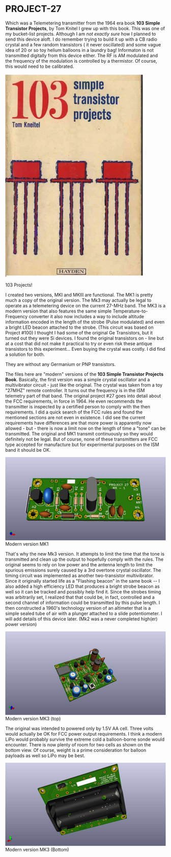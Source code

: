# PROJECT-27
Which was a Telemetering transmitter from the 1964 era book **103 Simple Transistor Projects**, by Tom Knitel  I grew up with this book.  This was one of my bucket-list projects. Although I am *not exactly sure* how I planned to send this device aloft.  I do remember trying to build it up with a CB radio crystal and a few random transistors ( it never oscillated) and some vague idea of 20 or so toy helium balloons in a laundry bag! Informaton is not transmitted digitally from this device either.  The RF is AM modulated and the frequency of the modulation is controlled by a thermistor.  Of course, this would need to be calibrated. 

![PROJECT-27](https://github.com/b-wave/PROJECT-27/blob/main/BMP/103_cover.jpg)

103 Projects!

I created two versions, MKI and MKIII are functional. The MK1 is pretty much a copy of the original version. The Mk3 may actually be legal to operate as a telemetering device on the current 27-MHz band. The MK3 is a modern version that also features the same simple Temperature-to-Frequency converter it also now includes a way to include altitude information encoded in the length of the strobe (Pulse modulated) and even a bright LED beacon attached to the strobe. (This circuit was based on Project #100) I thought I had some of the original Ge Transistors, but it turned out they were Si devices. I found the original transistors on - line but at a cost that did not make it practical to try or even risk these antique transistors to this experiment... Even buying the crystal was costly. I did find a solution for both.  

They are without any Germanium or PNP transistors. 

The files here are "modern" versions of the **103 Simple Transistor Projects Book**. Basically, the first version was a simple crystal oscillator and a multivibrator circuit - just like the original. The crystal was taken from a toy "27MHZ" remote controller. It turns out the frequency is in the ISM telemetry part of that band. The original project #27 goes into detail about the FCC requirements, in force in 1964. He even recommends the transmitter is inspected by a certified person to comply with the then requirements. I did a quick search of the FCC rules and found the mentioned sections are not even in existence. I did see the current requirements have differences are that more power is apparently now allowed - but - there is now a limit now on the length of time a "tone" can be transmitted. The original and MK1 transmit continuously so they would definitely not be legal. But of course, none of these transmitters are FCC type accepted for manufacture but for experimental purposes on the ISM band it should be OK.

![PROJECT-27](https://github.com/b-wave/PROJECT-27/blob/main/PROJECT27/PROJECT27_MKIII/BMP/PROJECT27_MK1_3d.jpg)
Modern version MK1

That's why the new Mk3 version.  It attempts to limit the time that the tone is transmitted and clean up the output to hopefully comply with the rules.  The original seems to rely on low power and the antenna length to limit the spurious emissions surely caused by a 3rd overtone crystal oscillator.  The timing circuit was implemented as another two-transistor multivibrator. Since it originally started life as a "Flashing beacon" in the same book -- I also added a high efficiency LED that produces a bright strobe beacon as well so it can be tracked and possibly help find it.  Since the strobes timing was arbitrarily set, I realized that that could be, in fact, controlled and a second channel of information could be transmitted by this pulse length.  I then constructed a 1960's technology version of an altimeter that is a simple sealed tube of air with a plunger attached to a slide potentiometer. I will add details of this device later. (Mk2 was a never completed high(er) power version)

![PROJECT-27](https://github.com/b-wave/PROJECT-27/blob/main/PROJECT27/PROJECT27_MKIII/BMP/PROJECT27_MKIII_3d.jpg)
Modern version MK3 (top)

The original was intended to powered only by 1.5V AA cell.  Three volts would actually be OK for FCC power output requirements. I think a modern LiPo would probably survive the extreme cold a balloon-borne sonde would encounter. There is now plenty of room for two cells as shown on the bottom view. Of course, weight is a prime consideration for balloon payloads as well so LiPo may be best.  

![PROJECT-27](https://github.com/b-wave/PROJECT-27/blob/main/PROJECT27/PROJECT27_MKIII/BMP/PROJECT27_MKIII_bottom.jpg)
Modern version MK3 (Bottom)





 

